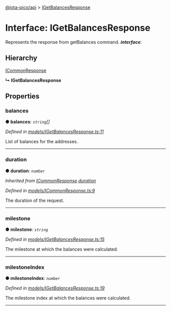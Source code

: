 [@iota-pico/api](../README.md) > [IGetBalancesResponse](../interfaces/igetbalancesresponse.md)



# Interface: IGetBalancesResponse


Represents the response from getBalances command.
*__interface__*: 


## Hierarchy


 [ICommonResponse](icommonresponse.md)

**↳ IGetBalancesResponse**








## Properties
<a id="balances"></a>

###  balances

**●  balances**:  *`string`[]* 

*Defined in [models/IGetBalancesResponse.ts:11](https://github.com/iotaeco/iota-pico-api/blob/b456ac6/src/models/IGetBalancesResponse.ts#L11)*



List of balances for the addresses.




___

<a id="duration"></a>

###  duration

**●  duration**:  *`number`* 

*Inherited from [ICommonResponse](icommonresponse.md).[duration](icommonresponse.md#duration)*

*Defined in [models/ICommonResponse.ts:9](https://github.com/iotaeco/iota-pico-api/blob/b456ac6/src/models/ICommonResponse.ts#L9)*



The duration of the request.




___

<a id="milestone"></a>

###  milestone

**●  milestone**:  *`string`* 

*Defined in [models/IGetBalancesResponse.ts:15](https://github.com/iotaeco/iota-pico-api/blob/b456ac6/src/models/IGetBalancesResponse.ts#L15)*



The milestone at which the balances were calculated.




___

<a id="milestoneindex"></a>

###  milestoneIndex

**●  milestoneIndex**:  *`number`* 

*Defined in [models/IGetBalancesResponse.ts:19](https://github.com/iotaeco/iota-pico-api/blob/b456ac6/src/models/IGetBalancesResponse.ts#L19)*



The milestone index at which the balances were calculated.




___


